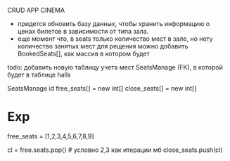CRUD APP CINEMA


* придется обновить  базу данных, чтобы хранить информацию о ценах билетов в зависимости от типа зала.
* еще момент что, в seats только количество мест в зале, но нету количество занятых мест
    для рещения можно добавить BookedSeats[], как массив в котором будет 

todo: добавить новую таблицу учета мест SeatsManage (FK), в которой будет в таблице halls

SeatsManage
id
free_seats[] = new int[]
close_seats[] = new int[]

# Exp
free_seats = [1,2,3,4,5,6,7,8,9]

cl = free.seats.pop() # условно 2,3 как итерации мб
close_seats.push(cl)

